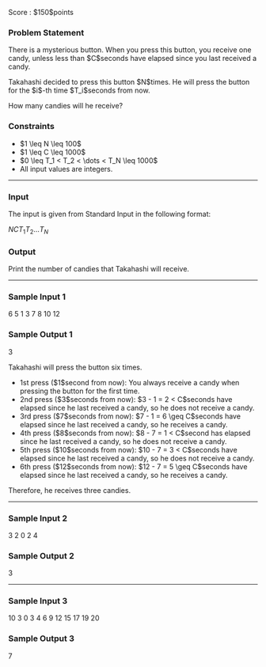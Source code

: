 
<div>

<span>

<span>

<p>
Score : $150$points
</p>

<div>

<section>

### **Problem Statement**

<p>
There is a mysterious button.
When you press this button, you receive one candy, unless less than $C$seconds have elapsed since you last received a candy.
</p>

<p>
Takahashi decided to press this button $N$times.
He will press the button for the $i$-th time $T_i$seconds from now.
</p>

<p>
How many candies will he receive?
</p>

</section>

</div>

<div>

<section>

### **Constraints**

<ul>

<li>
$1 \leq N \leq 100$
</li>

<li>
$1 \leq C \leq 1000$
</li>

<li>
$0 \leq T_1 < T_2 < \dots < T_N \leq 1000$
</li>

<li>
All input values are integers.
</li>

</ul>

</section>

</div>

---

<div>

<div>

<section>

### **Input**

<p>
The input is given from Standard Input in the following format:
</p>

<div>

$N$$C$$T_1$$T_2$$\dots$$T_N$
</div>

</section>

</div>

<div>

<section>

### **Output**

<p>
Print the number of candies that Takahashi will receive.
</p>

</section>

</div>

</div>

---

<div>

<section>

### **Sample Input 1**

<div>

6 5
1 3 7 8 10 12

</div>

</section>

</div>

<div>

<section>

### **Sample Output 1**

<div>

3

</div>

<p>
Takahashi will press the button six times.
</p>

<ul>

<li>
1st press ($1$second from now): You always receive a candy when pressing the button for the first time.
</li>

<li>
2nd press ($3$seconds from now): $3 - 1 = 2 < C$seconds have elapsed since he last received a candy, so he does not receive a candy.
</li>

<li>
3rd press ($7$seconds from now): $7 - 1 = 6 \geq C$seconds have elapsed since he last received a candy, so he receives a candy.
</li>

<li>
4th press ($8$seconds from now): $8 - 7 = 1 < C$second has elapsed since he last received a candy, so he does not receive a candy.
</li>

<li>
5th press ($10$seconds from now): $10 - 7 = 3 < C$seconds have elapsed since he last received a candy, so he does not receive a candy.
</li>

<li>
6th press ($12$seconds from now): $12 - 7 = 5 \geq C$seconds have elapsed since he last received a candy, so he receives a candy.
</li>

</ul>

<p>
Therefore, he receives three candies.
</p>

</section>

</div>

---

<div>

<section>

### **Sample Input 2**

<div>

3 2
0 2 4

</div>

</section>

</div>

<div>

<section>

### **Sample Output 2**

<div>

3

</div>

</section>

</div>

---

<div>

<section>

### **Sample Input 3**

<div>

10 3
0 3 4 6 9 12 15 17 19 20

</div>

</section>

</div>

<div>

<section>

### **Sample Output 3**

<div>

7

</div>

</section>

</div>

</span>

</span>

</div>
